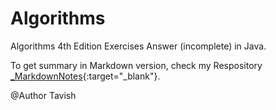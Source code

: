 # Algorithms

Algorithms 4th Edition Exercises Answer (incomplete) in Java.

To get summary in Markdown version, check my Respository [_MarkdownNotes](https://github.com/Tavi3h/_MarkdownNotes){:target="_blank"}.

@Author Tavish
